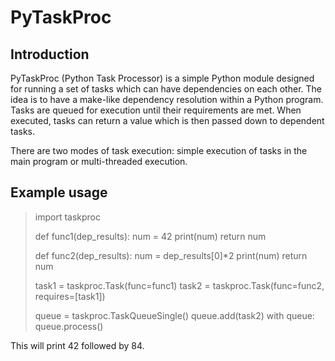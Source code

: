 PyTaskProc
==========

Introduction
------------

PyTaskProc (Python Task Processor) is a simple Python module designed
for running a set of tasks which can have dependencies on each
other. The idea is to have a make-like dependency resolution within a
Python program. Tasks are queued for execution until their
requirements are met. When executed, tasks can return a value which is
then passed down to dependent tasks.

There are two modes of task execution: simple execution of tasks in
the main program or multi-threaded execution.

Example usage
-------------

> import taskproc
>
> def func1(dep_results):
>     num = 42
>     print(num)
>     return num
>
> def func2(dep_results):
>     num = dep_results[0]*2
>     print(num)
>     return num
>
> task1 = taskproc.Task(func=func1)
> task2 = taskproc.Task(func=func2, requires=[task1])
>
> queue = taskproc.TaskQueueSingle()
> queue.add(task2)
> with queue:
>     queue.process()

This will print 42 followed by 84.
